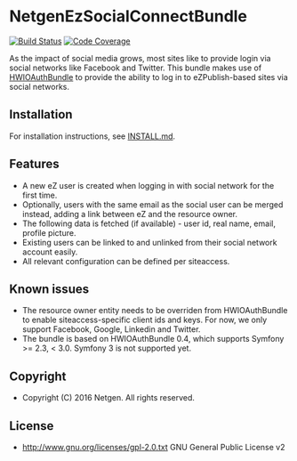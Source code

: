 # NetgenEzSocialConnectBundle

[![Build Status](https://img.shields.io/travis/alymdrictels/NetgenEzSocialConnectBundle.svg?style=flat-square)](https://travis-ci.org/alymdrictels/NetgenEzSocialConnectBundle.svg?branch=feature/tests)
[![Code Coverage](https://img.shields.io/codecov/c/github/alymdrictels/NetgenEzSocialConnectBundle.svg?style=flat-square)](https://codecov.io/gh/alymdrictels/NetgenEzSocialConnectBundle/branch/feature/tests)

As the impact of social media grows, most sites like to provide login via social networks like Facebook and Twitter.
This bundle makes use of [HWIOAuthBundle](https://github.com/hwi/HWIOAuthBundle) to provide the ability to log in to eZPublish-based sites via social networks.

## Installation
For installation instructions, see [INSTALL.md](https://github.com/netgen/NetgenEzSocialConnectBundle/blob/master/INSTALL.md).

## Features
* A new eZ user is created when logging in with social network for the first time.
* Optionally, users with the same email as the social user can be merged instead, adding a link between eZ and the resource owner.
* The following data is fetched (if available) - user id, real name, email, profile picture.
* Existing users can be linked to and unlinked from their social network account easily.
* All relevant configuration can be defined per siteaccess.

## Known issues
* The resource owner entity needs to be overriden from HWIOAuthBundle to enable siteaccess-specific client ids and keys.
  For now, we only support Facebook, Google, Linkedin and Twitter.
* The bundle is based on HWIOAuthBundle 0.4, which supports Symfony >= 2.3, < 3.0. Symfony 3 is not supported yet.

## Copyright
* Copyright (C) 2016 Netgen. All rights reserved.

## License
* http://www.gnu.org/licenses/gpl-2.0.txt GNU General Public License v2
